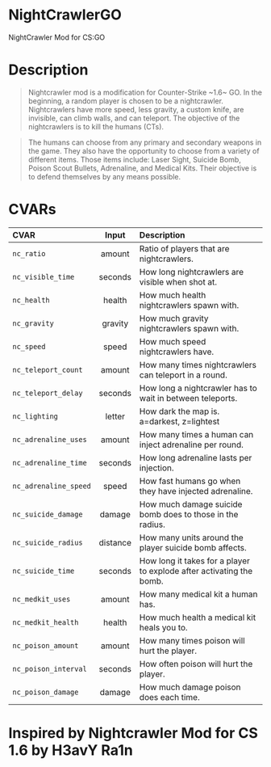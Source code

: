 # NightCrawlerGO
NightCrawler Mod for CS:GO

# Description

> Nightcrawler mod is a modification for Counter-Strike ~1.6~ GO. In the beginning, a random player is chosen to be a nightcrawler. Nightcrawlers have more speed, less gravity, a custom knife, are invisible, can climb walls, and can teleport. The objective of the nightcrawlers is to kill the humans (CTs).

> The humans can choose from any primary and secondary weapons in the game. They also have the opportunity to choose from a variety of different items. Those items include: Laser Sight, Suicide Bomb, Poison Scout Bullets, Adrenaline, and Medical Kits. Their objective is to defend themselves by any means possible.


# CVARs

| CVAR | Input | Description |
|:--- |:---:|:--- |
| `nc_ratio` | amount | Ratio of players that are nightcrawlers.
| `nc_visible_time` | seconds | How long nightcrawlers are visible when shot at.
| `nc_health` | health | How much health nightcrawlers spawn with.
| `nc_gravity` | gravity | How much gravity nightcrawlers spawn with.
| `nc_speed` | speed | How much speed nightcrawlers have.
| `nc_teleport_count` | amount | How many times nightcrawlers can teleport in a round.
| `nc_teleport_delay` | seconds | How long a nightcrawler has to wait in between teleports.
| `nc_lighting` | letter | How dark the map is. a=darkest, z=lightest
| `nc_adrenaline_uses` | amount | How many times a human can inject adrenaline per round.
| `nc_adrenaline_time` | seconds | How long adrenaline lasts per injection.
| `nc_adrenaline_speed` | speed | How fast humans go when they have injected adrenaline.
| `nc_suicide_damage` | damage | How much damage suicide bomb does to those in the radius.
| `nc_suicide_radius` | distance | How many units around the player suicide bomb affects.
| `nc_suicide_time` | seconds | How long it takes for a player to explode after activating the bomb.
| `nc_medkit_uses` | amount | How many medical kit a human has.
| `nc_medkit_health` | health | How much health a medical kit heals you to.
| `nc_poison_amount` | amount | How many times poison will hurt the player.
| `nc_poison_interval` | seconds | How often poison will hurt the player.
| `nc_poison_damage` | damage | How much damage poison does each time.

# Inspired by Nightcrawler Mod for CS 1.6 by H3avY Ra1n
